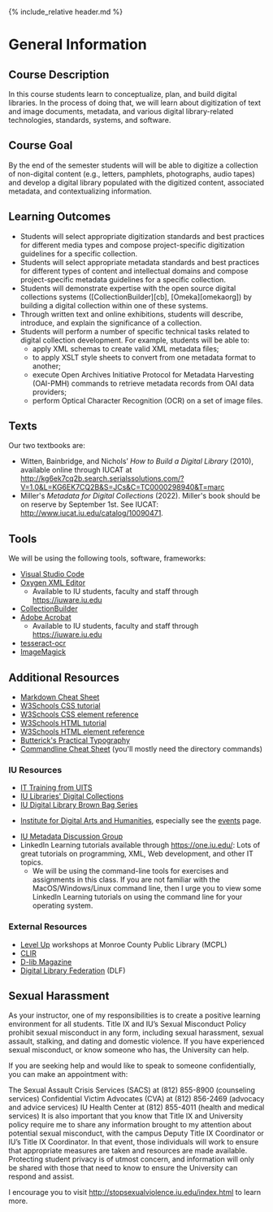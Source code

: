 {% include_relative header.md %}
# General Information

## Course Description<a id="desc"/>
In this course students learn to conceptualize, plan, and build digital libraries. In the process of doing that, we will learn about digitization of text and image documents, metadata, and various digital library-related technologies, standards, systems, and software.

## Course Goal
By the end of the semester students will will be able to digitize a collection of non-digital content (e.g., letters, pamphlets, photographs, audio tapes) and develop a digital library populated with the digitized content, associated metadata, and contextualizing information.

## Learning Outcomes
- Students will select appropriate digitization standards and best practices for different media types and compose project-specific digitization guidelines for a specific collection.
- Students will select appropriate metadata standards and best practices for different types of content and intellectual domains and compose project-specific metadata guidelines for a specific collection.
- Students will demonstrate expertise with the open source digital collections systems ([CollectionBuilder][cb], [Omeka][omekaorg]) by building a digital collection within one of these systems.
- Through written text and online exhibitions, students will describe, introduce, and explain the significance of a collection.
- Students will perform a number of specific technical tasks related to digital collection development. For example, students will be able to:
	- apply XML schemas to create valid XML metadata files;
	- to apply XSLT style sheets to convert from one metadata format to another;
	- execute Open Archives Initiative Protocol for Metadata Harvesting (OAI-PMH) commands to retrieve metadata records from OAI data providers;
	- perform Optical Character Recognition (OCR) on a set of image files.

## Texts
Our two textbooks are:

* Witten, Bainbridge, and Nichols’ _How to Build a Digital Library_ (2010), available online through IUCAT at <http://kg6ek7cq2b.search.serialssolutions.com/?V=1.0&L=KG6EK7CQ2B&S=JCs&C=TC0000298940&T=marc>
* Miller's _Metadata for Digital Collections_ (2022). Miller's book should be on reserve by September 1st. See IUCAT: <http://www.iucat.iu.edu/catalog/10090471>.

## Tools
We will be using the following tools, software, frameworks:

- [Visual Studio Code](https://code.visualstudio.com)
- [Oxygen XML Editor](http://oxygenxml.com)
	- Available to IU students, faculty and staff through <https://iuware.iu.edu>
- [CollectionBuilder](https://collectionbuilder.github.io)
- [Adobe Acrobat](https://www.adobe.com/acrobat.html)
	- Available to IU students, faculty and staff through <https://iuware.iu.edu>
- [tesseract-ocr](https://github.com/tesseract-ocr/tesseract)
- [ImageMagick](https://imagemagick.org)

## Additional Resources
* [Markdown Cheat Sheet](https://www.markdownguide.org/cheat-sheet/)
* [W3Schools CSS tutorial](https://www.w3schools.com/css/default.asp)
* [W3Schools CSS element reference](https://www.w3schools.com/cssref/default.asp)
* [W3Schools HTML tutorial](https://www.w3schools.com/html/default.asp)
* [W3Schools HTML element reference](https://www.w3schools.com/tags/default.asp)
* [Butterick's Practical Typography](https://practicaltypography.com/)
* [Commandline Cheat Sheet](https://www.git-tower.com/blog/command-line-cheat-sheet/) (you'll mostly need the directory commands)

### IU Resources
* [IT Training from UITS](http://ittraining.iu.edu)
* [IU Libraries' Digital Collections](http://dlib.indiana.edu/collections/)
* [IU Digital Library Brown Bag Series]( https://libraries.indiana.edu/digital-library-brown-bag-series)
- [Institute for Digital Arts and Humanities](https://idah.indiana.edu), especially see the [events]( https://idah.indiana.edu/news-events/) page.
* [IU Metadata Discussion Group](https://blogs.libraries.iub.edu/metadata/)
* LinkedIn Learning tutorials available through <https://one.iu.edu/>: Lots of great tutorials on programming, XML, Web development, and other IT topics. 
	- We will be using the command-line tools for exercises and assignments in this class. If you are not familiar with the MacOS/Windows/Linux command line, then I urge you to view some LinkedIn Learning tutorials on using the command line for your operating system. 

### External Resources
* [Level Up](https://mcpl.info/levelup/level-digital-creativity-center) workshops at Monroe County Public Library (MCPL)
* [CLIR](http://www.clir.org/pubs/reports/)
* [D-lib Magazine](http://www.dlib.org/)
* [Digital Library Federation](http://diglib.org/) (DLF)

## Sexual Harassment
As your instructor, one of my responsibilities is to create a positive learning environment for all students. Title IX and IU’s Sexual Misconduct Policy prohibit sexual misconduct in any form, including sexual harassment, sexual assault, stalking, and dating and domestic violence. If you have experienced sexual misconduct, or know someone who has, the University can help.

If you are seeking help and would like to speak to someone confidentially, you can make an appointment with:

The Sexual Assault Crisis Services (SACS) at (812) 855-8900 (counseling services) Confidential Victim Advocates (CVA) at (812) 856-2469 (advocacy and advice services) IU Health Center at (812) 855-4011 (health and medical services)
It is also important that you know that Title IX and University policy require me to share any information brought to my attention about potential sexual misconduct, with the campus Deputy Title IX Coordinator or IU’s Title IX Coordinator. In that event, those individuals will work to ensure that appropriate measures are taken and resources are made available. Protecting student privacy is of utmost concern, and information will only be shared with those that need to know to ensure the University can respond and assist.

I encourage you to visit <http://stopsexualviolence.iu.edu/index.html> to learn more.
